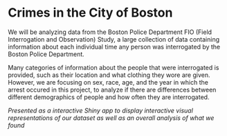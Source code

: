 # Crimes in the City of Boston

We will be analyzing data from the Boston Police Department FIO (Field Interrogation and Observation) Study, a large collection of data containing information about each individual time any person was interrogated by the Boston Police Department.

Many categories of information about the people that were interrogated is provided, such as their location and what clothing they wore are given. However, we are focusing on sex, race, age, and the year in which the arrest occured in this project, to analyze if there are differences between different demographics of people and how often they are interrogated.

*Presented as a interactive Shiny app to display interactive visual representations of our dataset as well as an overall analysis of what we found*
